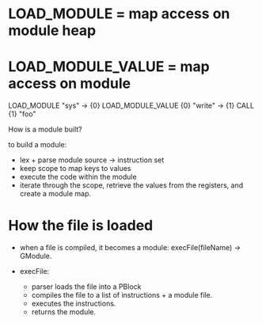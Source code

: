 # LOAD_MODULE = map access on module heap
# LOAD_MODULE_VALUE = map access on module

LOAD_MODULE "sys" -> {0}
LOAD_MODULE_VALUE {0} "write" -> {1}
CALL {1} "foo"

How is a module built?

to build a module:

- lex + parse module source -> instruction set
- keep scope to map keys to values
- execute the code within the module
- iterate through the scope, retrieve the values from the
  registers, and create a module map.


# How the file is loaded

* when a file is compiled, it becomes a module:
    execFile(fileName) -> GModule.

* execFile:

    * parser loads the file into a PBlock
    * compiles the file to a list of instructions + a module file.
    * executes the instructions.
    * returns the module.
